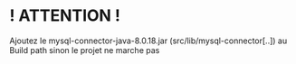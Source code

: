 # ! ATTENTION !

Ajoutez le mysql-connector-java-8.0.18.jar (src/lib/mysql-connector[..]) au Build path sinon le projet ne marche pas
